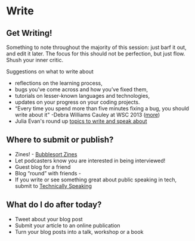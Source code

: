 # Write

Get Writing!
---------------------------------------------------

Something to note throughout the majority of this session: just barf it
out, and edit it later. The focus for this should not be perfection, but just flow. Shush your inner critic.

Suggestions on what to write about
* reflections on the learning process, 
* bugs you’ve come across and how you’ve fixed them, 
* tutorials on lesser-known languages and technologies,
* updates on your progress on your coding projects. 
* “Every time you spend more than five minutes fixing a bug, you should write about it" -Debra Williams Cauley at WSC 2013 ([more](http://www.writespeakcode.com/blog/2013/11/16/so-you-wanna-write-tech-books.html))
* Julia Evan's round up [topics to write and speak about](https://jvns.ca/blog/2015/03/06/1-1-topic-ideas/)

Where to submit or publish?
---------------------------------------------------
* Zines! - [Bubblesort Zines](http://bubblesort-zines.myshopify.com/)
* Let podcasters know you are interested in being interviewed!
* Guest blog for a friend
* Blog “round” with friends - 
* If you write or see something great about public speaking in tech, submit to [Technically Speaking](https://github.com/catehstn/technically-speaking)

What do I do after today?
---------------------------------------------------
- Tweet about your blog post
- Submit your article to an online publication
- Turn your blog posts into a talk, workshop or a book
